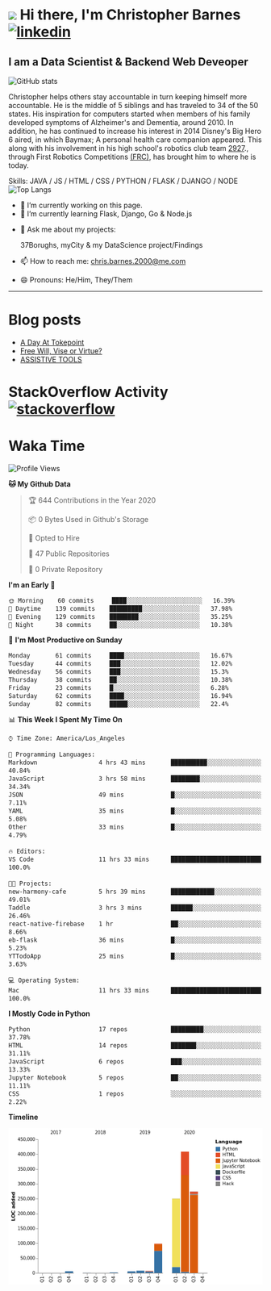# <img src="https://raw.githubusercontent.com/sidbelbase/sidbelbase/master/wave.gif" width="30px"> Hi there, I'm Christopher Barnes [<img src='https://cdn.jsdelivr.net/npm/simple-icons@3.0.1/icons/linkedin.svg' alt='linkedin' height='40'>](https://www.linkedin.com/in/chrisbarnes2000/)
<!-- [<img src='https://cdn.jsdelivr.net/npm/simple-icons@3.0.1/icons/instagram.svg' alt='instagram' height='40'>](https://www.instagram.com/dragon_dominant/)
[<img src='https://cdn.jsdelivr.net/npm/simple-icons@3.0.1/icons/twitter.svg' alt='twitter' height='40'>](https://twitter.com/Dragon_Dominant) -->

## I am a Data Scientist & Backend Web Deveoper

![GitHub stats](https://github-readme-stats.vercel.app/api?username=ChrisBarnes7404&show_icons=true&hide_title=true)

<!-- ![I am a Data Scientist](https://arturssmirnovs.github.io/github-profile-readme-generator/images/banner.png) -->

Christopher helps others stay accountable in turn keeping himself more accountable. He is the middle of 5 siblings and has traveled to 34 of the 50 states. His inspiration for computers started when members of his family developed symptoms of Alzheimer's and Dementia, around 2010. In addition, he has continued to increase his interest in 2014 Disney's Big Hero 6 aired, in which Baymax; A personal health care companion appeared. This along with his involvement in his high school's robotics club team [2927](https://frc-events.firstinspires.org/team/2927)., through First Robotics Competitions [(FRC)](https://www.firstinspires.org/robotics/frc), has brought him to where he is today.

Skills: JAVA / JS / HTML / CSS / PYTHON / FLASK / DJANGO / NODE
![Top Langs](https://github-readme-stats.vercel.app/api/top-langs/?username=ChrisBarnes7404&layout=compact)

- 🔭 I’m currently working on this page.
- 🌱 I’m currently learning Flask, Django, Go & Node.js
<!-- - 👯 I’m looking to collaborate on -  -->
<!-- - 🤔 I’m looking for help with -  -->
- 💬 Ask me about my projects:

    37Borughs, myCity & my DataScience project/Findings
- 📫 How to reach me: chris.barnes.2000@me.com
- 😄 Pronouns: He/Him, They/Them
<!-- - ⚡ Fun fact: -  -->

---

<!-- ![Profile views](https://gpvc.arturio.dev/ChrisBarnes7404) -->

# Blog posts
<!-- BLOG-POST-LIST:START -->
- [A Day At Tokepoint](https://medium.com/@christopher.barnes/a-day-at-tokepoint-f8e7b2aec53d?source=rss-1448bbd2ea82------2)
- [Free Will, Vise or Virtue?](https://medium.com/@christopher.barnes/free-will-vise-or-virtue-ca3b54a37d9?source=rss-1448bbd2ea82------2)
- [ASSISTIVE TOOLS](https://medium.com/@christopher.barnes/assistive-tools-5910f4623b15?source=rss-1448bbd2ea82------2)
<!-- BLOG-POST-LIST:END -->

# StackOverflow Activity [<img src='https://cdn.jsdelivr.net/npm/simple-icons@3.0.1/icons/stackoverflow.svg' alt='stackoverflow' height='40'>](https://stackoverflow.com/users/13986242)
<!-- STACKOVERFLOW:START -->
<!-- STACKOVERFLOW:END -->

# Waka Time
<!--START_SECTION:waka-->
![Profile Views](http://img.shields.io/badge/Profile%20Views-3-blue)

**🐱 My Github Data** 

> 🏆 644 Contributions in the Year 2020
 > 
> 📦 0 Bytes Used in Github's Storage 
 > 
> 💼 Opted to Hire
 > 
> 📜 47 Public Repositories
 > 
> 🔑 0 Private Repository 
 > 
**I'm an Early 🐤** 

```text
🌞 Morning    60 commits     ████░░░░░░░░░░░░░░░░░░░░░   16.39% 
🌆 Daytime    139 commits    █████████░░░░░░░░░░░░░░░░   37.98% 
🌃 Evening    129 commits    ████████░░░░░░░░░░░░░░░░░   35.25% 
🌙 Night      38 commits     ██░░░░░░░░░░░░░░░░░░░░░░░   10.38%

```
📅 **I'm Most Productive on Sunday** 

```text
Monday       61 commits     ████░░░░░░░░░░░░░░░░░░░░░   16.67% 
Tuesday      44 commits     ███░░░░░░░░░░░░░░░░░░░░░░   12.02% 
Wednesday    56 commits     ███░░░░░░░░░░░░░░░░░░░░░░   15.3% 
Thursday     38 commits     ██░░░░░░░░░░░░░░░░░░░░░░░   10.38% 
Friday       23 commits     █░░░░░░░░░░░░░░░░░░░░░░░░   6.28% 
Saturday     62 commits     ████░░░░░░░░░░░░░░░░░░░░░   16.94% 
Sunday       82 commits     █████░░░░░░░░░░░░░░░░░░░░   22.4%

```


📊 **This Week I Spent My Time On** 

```text
⌚︎ Time Zone: America/Los_Angeles

💬 Programming Languages: 
Markdown                 4 hrs 43 mins       ██████████░░░░░░░░░░░░░░░   40.84% 
JavaScript               3 hrs 58 mins       ████████░░░░░░░░░░░░░░░░░   34.34% 
JSON                     49 mins             █░░░░░░░░░░░░░░░░░░░░░░░░   7.11% 
YAML                     35 mins             █░░░░░░░░░░░░░░░░░░░░░░░░   5.08% 
Other                    33 mins             █░░░░░░░░░░░░░░░░░░░░░░░░   4.79%

🔥 Editors: 
VS Code                  11 hrs 33 mins      █████████████████████████   100.0%

🐱‍💻 Projects: 
new-harmony-cafe         5 hrs 39 mins       ████████████░░░░░░░░░░░░░   49.01% 
Taddle                   3 hrs 3 mins        ██████░░░░░░░░░░░░░░░░░░░   26.46% 
react-native-firebase    1 hr                ██░░░░░░░░░░░░░░░░░░░░░░░   8.66% 
eb-flask                 36 mins             █░░░░░░░░░░░░░░░░░░░░░░░░   5.23% 
YTTodoApp                25 mins             █░░░░░░░░░░░░░░░░░░░░░░░░   3.63%

💻 Operating System: 
Mac                      11 hrs 33 mins      █████████████████████████   100.0%

```

**I Mostly Code in Python** 

```text
Python                   17 repos            █████████░░░░░░░░░░░░░░░░   37.78% 
HTML                     14 repos            ███████░░░░░░░░░░░░░░░░░░   31.11% 
JavaScript               6 repos             ███░░░░░░░░░░░░░░░░░░░░░░   13.33% 
Jupyter Notebook         5 repos             ██░░░░░░░░░░░░░░░░░░░░░░░   11.11% 
CSS                      1 repos             ░░░░░░░░░░░░░░░░░░░░░░░░░   2.22%

```


**Timeline**

![Chart not found](https://github.com/ChrisBarnes7404/ChrisBarnes7404/blob/master/charts/bar_graph.png) 


<!--END_SECTION:waka-->

<!-- ### Readme inspiration from

[<img align="left" src="https://github-readme-stats.vercel.app/api/pin/?username=arturssmirnovs&repo=github-profile-readme-generator" />
](https://github.com/arturssmirnovs/github-profile-readme-generator)

[<img src="https://github-readme-stats.vercel.app/api/pin/?username=anuraghazra&repo=github-readme-stats" />
](https://github.com/anuraghazra/github-readme-stats)

<br>

[<img align="left" src="https://github-readme-stats.vercel.app/api/pin/?username=gautamkrishnar&repo=blog-post-workflow" />
](https://github.com/gautamkrishnar/blog-post-workflow)

[<img src="https://github-readme-stats.vercel.app/api/pin/?username=anmol098&repo=waka-readme-stats" />
](https://github.com/anmol098/waka-readme-stats)

<br>

[<img align="left" src="https://github-readme-stats.vercel.app/api/pin/?username=avinal&repo=Profile-Readme-WakaTime" />
](https://github.com/avinal/Profile-Readme-WakaTime)

-->
